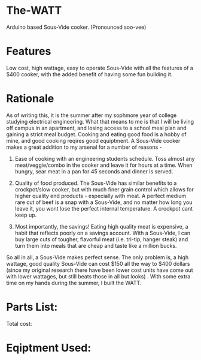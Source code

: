 # The-WATT
Arduino based Sous-Vide cooker. (Pronounced soo-vee)

# Features
Low cost, high wattage, easy to operate Sous-Vide with all the features of a $400 cooker, with the added benefit of having some fun building it.

# Rationale
As of writing this, it is the summer after my sophmore year of college studying electrical engineering. What that means to me is that I will be living off campus in an apartment, and losing access to a school meal plan and gaining a strict meal budget. Cooking and eating good food is a hobby of mine, and good cooking reqires good equiptment. A Sous-Vide cooker makes a great addition to my arsenal for a number of reasons -  

1. Ease of cooking with an engineering students schedule. Toss almost any meat/veggie/combo in the cooker and leave it for hours at a time. When hungry, sear meat in a pan for 45 seconds and dinner is served. 

2. Quality of food produced. The Sous-Vide has similar benefits to a crockpot/slow cooker, but with much finer grain control which allows for higher quality end products - especially with meat. A perfect medium rare cut of beef is a snap with a Sous-Vide, and no matter how long you leave it, you wont lose the perfect internal temperature. A crockpot cant keep up.

3. Most importantly, the savings! Eating high quality meat is expensive, a habit that reflects poorly on a savings account. With a Sous-Vide, I can buy large cuts of tougher, flavorful meat (i.e. tri-tip, hanger steak) and turn them into meals that are cheap and taste like a million bucks.

So all in all, a Sous-Vide makes perfect sense. The only problem is, a high wattage, good quality Sous-Vide can cost $150 all the way to $400 dollars (since my original research there have been lower cost units have come out with lower wattages, but still beats those in all but looks) . With some extra time on my hands during the summer, I built the WATT.  


# Parts List:

Total cost: 

# Eqiptment Used:
